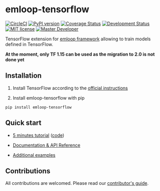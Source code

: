 # emloop-tensorflow
[![CircleCI](https://circleci.com/gh/iterait/emloop-tensorflow/tree/master.svg?style=shield)](https://circleci.com/gh/iterait/emloop-tensorflow/tree/master)
[![PyPI version](https://badge.fury.io/py/emloop-tensorflow.svg)](https://badge.fury.io/py/emloop-tensorflow)
[![Coverage 
Status](https://coveralls.io/repos/github/iterait/emloop-tensorflow/badge.svg?branch=master)](https://coveralls.io/github/iterait/emloop-tensorflow?branch=master)
[![Development Status](https://img.shields.io/badge/status-Regular-brightgreen.svg?style=flat)]()
[![MIT license](https://img.shields.io/badge/license-MIT-blue.svg?style=flat)]()
[![Master Developer](https://img.shields.io/badge/master-Adam%20Blažek-lightgrey.svg?style=flat)]()

TensorFlow extension for [emloop framework](https://github.com/iterait/emloop) allowing to train models defined in TensorFlow.

**At the moment, only TF 1.15 can be used as the migration to 2.0 is not done yet**

## Installation

1. Install TensorFlow according to the [official instructions](https://www.tensorflow.org/install/)

2. Install emloop-tensorflow with pip
```
pip install emloop-tensorflow
```

## Quick start

- [5 minutes tutorial](https://tensorflow.emloop.org/tutorial) ([code](https://github.com/iterait/emloop-examples/tree/master/mnist_convnet))

- [Documentation & API Reference](https://tensorflow.emloop.org/)

- [Additional examples](https://github.com/iterait/emloop-examples)


## Contributions

All contributions are welcomed. Please read our [contributor's guide](CONTRIBUTING.md).

